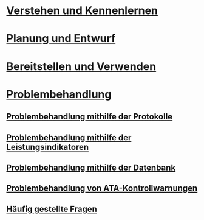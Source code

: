 # [Verstehen und Kennenlernen](/advanced-threat-analytics/understand/what-is-ata)
# [Planung und Entwurf](/advanced-threat-analytics/plandesign/ata-capacity-planning)
# [Bereitstellen und Verwenden](/advanced-threat-analytics/deployuse/install-ata)
# [Problembehandlung](troubleshooting-ata-using-logs.md)
## [Problembehandlung mithilfe der Protokolle](troubleshooting-ata-using-logs.md)
## [Problembehandlung mithilfe der Leistungsindikatoren](troubleshooting-ata-using-perf-counters.md)
## [Problembehandlung mithilfe der Datenbank](troubleshooting-ata-using-ata-database.md)
## [Problembehandlung von ATA-Kontrollwarnungen](troubleshooting-ata-monitoring-alerts.md)
## [Häufig gestellte Fragen](ata-technical-faq.md)


<!--HONumber=Mar16_HO4-->


